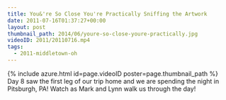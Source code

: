 ```yaml
---
title: You&'re So Close You're Practically Sniffing the Artwork
date: 2011-07-16T01:37:27+00:00
layout: post
thumbnail_path: 2014/06/youre-so-close-youre-practically.jpg
videoID: 2011/20110716.mp4
tags:
  - 2011-middletown-oh
---
```

{% include azure.html id=page.videoID poster=page.thumbnail_path %}
Day 8 saw the first leg of our trip home and we are spending the night in Pitsburgh, PA! Watch as Mark and Lynn walk us through the day!